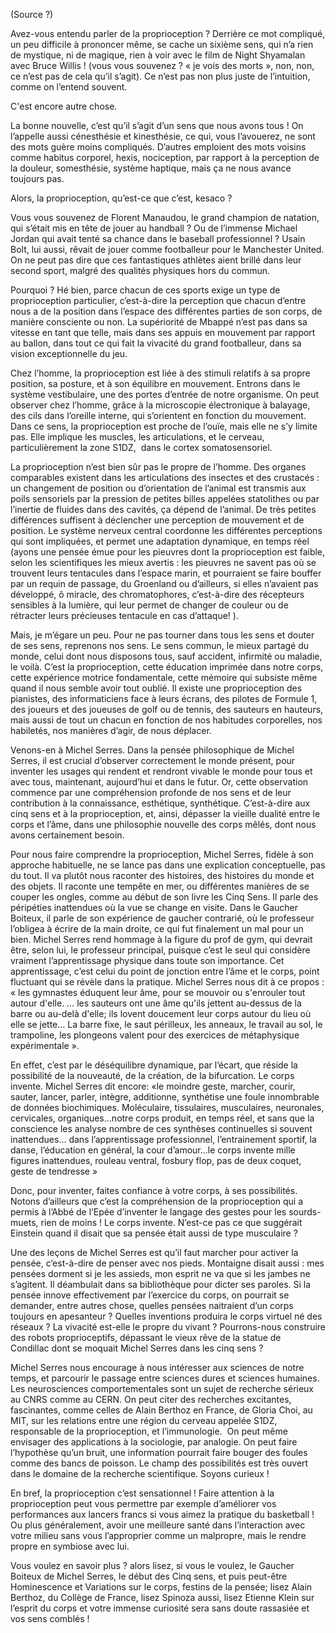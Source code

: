 (Source ?)

Avez-vous entendu parler de la proprioception ? Derrière ce mot compliqué, un peu difficile à prononcer même, se cache un sixième sens, qui n’a rien de mystique, ni de magique, rien à voir avec le film de Night Shyamalan avec Bruce Willis ! (vous vous souvenez ? « je vois des morts », non, non, ce n’est pas de cela qu’il s’agit). Ce n’est pas non plus juste de l’intuition, comme on l’entend souvent. 

C'est encore autre chose. 

La bonne nouvelle, c’est qu’il s’agit d’un sens que nous avons tous ! On l’appelle aussi cénesthésie et kinesthésie, ce qui, vous l’avouerez, ne sont des mots guère moins compliqués. D’autres emploient des mots voisins comme habitus corporel, hexis, nociception, par rapport à la perception de la douleur, somesthésie, système haptique, mais ça ne nous avance toujours pas.

Alors, la proprioception, qu’est-ce que c’est, kesaco ?

Vous vous souvenez de Florent Manaudou, le grand champion de natation, qui s’était mis en tête de jouer au handball ? Ou de l’immense Michael Jordan qui avait tenté sa chance dans le baseball professionnel ? Usain Bolt, lui aussi, rêvait de jouer comme footballeur pour le Manchester United. On ne peut pas dire que ces fantastiques athlètes aient brillé dans leur second sport, malgré des qualités physiques hors du commun.

Pourquoi ? Hé bien, parce chacun de ces sports exige un type de proprioception particulier, c’est-à-dire la perception que chacun d’entre nous a de la position dans l’espace des différentes parties de son corps, de manière consciente ou non. La supériorité de Mbappé n’est pas dans sa vitesse en tant que telle, mais dans ses appuis en mouvement par rapport au ballon, dans tout ce qui fait la vivacité du grand footballeur, dans sa vision exceptionnelle du jeu.

Chez l’homme, la proprioception est liée à des stimuli relatifs à sa propre position, sa posture, et à son équilibre en mouvement. Entrons dans le système vestibulaire, une des portes d’entrée de notre organisme. On peut observer chez l’homme, grâce à la microscopie électronique à balayage, des cils dans l’oreille interne, qui s’orientent en fonction du mouvement. Dans ce sens, la proprioception est proche de l’ouïe, mais elle ne s’y limite pas. Elle implique les muscles, les articulations, et le cerveau, particulièrement la zone S1DZ,  dans le cortex somatosensoriel.

La proprioception n’est bien sûr pas le propre de l’homme. Des organes comparables existent dans les articulations des insectes et des crustacés : un changement de position ou d’orientation de l’animal est transmis aux poils sensoriels par la pression de petites billes appelées statolithes ou par l’inertie de fluides dans des cavités, ça dépend de l’animal. De très petites différences suffisent à déclencher une perception de mouvement et de position. Le système nerveux central coordonne les différentes perceptions qui sont impliquées, et permet une adaptation dynamique, en temps réel (ayons une pensée émue pour les pieuvres dont la proprioception est faible, selon les scientifiques les mieux avertis : les pieuvres ne savent pas où se trouvent leurs tentacules dans l’espace marin, et pourraient se faire bouffer par un requin de passage, du Groenland ou d’ailleurs, si elles n’avaient pas développé, ô miracle, des chromatophores, c’est-à-dire des récepteurs sensibles à la lumière, qui leur permet de changer de couleur ou de rétracter leurs précieuses tentacule en cas d’attaque! ).

Mais, je m’égare un peu. Pour ne pas tourner dans tous les sens et douter de ses sens, reprenons nos sens. Le sens commun, le mieux partagé du monde, celui dont nous disposons tous, sauf accident, infirmité ou maladie, le voilà. C’est la proprioception, cette éducation imprimée dans notre corps, cette expérience motrice fondamentale, cette mémoire qui subsiste même quand il nous semble avoir tout oublié. Il existe une proprioception des pianistes, des informaticiens face à leurs écrans, des pilotes de Formule 1, des joueurs et des joueuses de golf ou de tennis, des sauteurs en hauteurs, mais aussi de tout un chacun en fonction de nos habitudes corporelles, nos habiletés, nos manières d’agir, de nous déplacer.

Venons-en à Michel Serres. Dans la pensée philosophique de Michel Serres, il est crucial d’observer correctement le monde présent, pour inventer les usages qui rendent et rendront vivable le monde pour tous et avec tous, maintenant, aujourd’hui et dans le futur. Or, cette observation commence par une compréhension profonde de nos sens et de leur contribution à la connaissance, esthétique, synthétique. C’est-à-dire aux cinq sens et à la proprioception, et, ainsi, dépasser la vieille dualité entre le corps et l’âme, dans une philosophie nouvelle des corps mêlés, dont nous avons certainement besoin.

Pour nous faire comprendre la proprioception, Michel Serres, fidèle à son approche habituelle, ne se lance pas dans une explication conceptuelle, pas du tout. Il va plutôt nous raconter des histoires, des histoires du monde et des objets. Il raconte une tempête en mer, ou différentes manières de se couper les ongles, comme au début de son livre les Cinq Sens. Il parle des péripéties inattendues où la vue se change en visite. Dans le Gaucher Boiteux, il parle de son expérience de gaucher contrarié, où le professeur l’obligea à écrire de la main droite, ce qui fut finalement un mal pour un bien. Michel Serres rend hommage à la figure du prof de gym, qui devrait être, selon lui, le professeur principal, puisque c’est le seul qui considère vraiment l’apprentissage physique dans toute son importance. Cet apprentissage, c’est celui du point de jonction entre l’âme et le corps, point fluctuant qui se révèle dans la pratique. Michel Serres nous dit à ce propos : « les gymnastes éduquent leur âme, pour se mouvoir ou s'enrouler tout autour d'elle. … les sauteurs ont une âme qu'ils jettent au-dessus de la barre ou au-delà d'elle; ils lovent doucement leur corps autour du lieu où elle se jette… La barre fixe, le saut périlleux, les anneaux, le travail au sol, le trampoline, les plongeons valent pour des exercices de métaphysique expérimentale ».

En effet, c’est par le déséquilibre dynamique, par l’écart, que réside la possibilité de la nouveauté, de la création, de la bifurcation. Le corps invente. Michel Serres dit encore: «le moindre geste, marcher, courir, sauter, lancer, parler, intègre, additionne, synthétise une foule innombrable de données biochimiques. Moléculaire, tissulaires, musculaires, neuronales, cervicales, organiques…notre corps produit, en temps réel, et sans que la conscience les analyse nombre de ces synthèses continuelles si souvent inattendues… dans l’apprentissage professionnel, l’entrainement sportif, la danse, l’éducation en général, la cour d’amour…le corps invente mille figures inattendues, rouleau ventral, fosbury flop, pas de deux coquet, geste de tendresse »

Donc, pour inventer, faites confiance à votre corps, à ses possibilités. Notons d’ailleurs que c’est la compréhension de la proprioception qui a permis à l’Abbé de l’Epée d’inventer le langage des gestes pour les sourds-muets, rien de moins ! Le corps invente. N’est-ce pas ce que suggérait Einstein quand il disait que sa pensée était aussi de type musculaire ?

Une des leçons de Michel Serres est qu’il faut marcher pour activer la pensée, c’est-à-dire de penser avec nos pieds. Montaigne disait aussi : mes pensées dorment si je les assieds, mon esprit ne va que si les jambes ne s’agitent. Il déambulait dans sa bibliothèque pour dicter ses paroles. Si la pensée innove effectivement par l’exercice du corps, on pourrait se demander, entre autres chose, quelles pensées naitraient d’un corps toujours en apesanteur ? Quelles inventions produira le corps virtuel né des réseaux ? La vivacité est-elle le propre du vivant ? Pourrons-nous construire des robots proprioceptifs, dépassant le vieux rêve de la statue de Condillac dont se moquait Michel Serres dans les cinq sens ?

Michel Serres nous encourage à nous intéresser aux sciences de notre temps, et parcourir le passage entre sciences dures et sciences humaines. Les neurosciences comportementales sont un sujet de recherche sérieux au CNRS comme au CERN. On peut citer des recherches excitantes, fascinantes, comme celles de Alain Berthoz en France, de Gloria Choi, au MIT, sur les relations entre une région du cerveau appelée S1DZ, responsable de la proprioception, et l’immunologie.  On peut même envisager des applications à la sociologie, par analogie. On peut faire l’hypothèse qu’un bruit, une information pourrait faire bouger des foules comme des bancs de poisson. Le champ des possibilités est très ouvert dans le domaine de la recherche scientifique. Soyons curieux !

En bref, la proprioception c’est sensationnel ! Faire attention à la proprioception peut vous permettre par exemple d’améliorer vos performances aux lancers francs si vous aimez la pratique du basketball ! Ou plus généralement, avoir une meilleure santé dans l’interaction avec votre milieu sans vous l’approprier comme un malpropre, mais le rendre propre en symbiose avec lui.

Vous voulez en savoir plus ? alors lisez, si vous le voulez, le Gaucher Boiteux de Michel Serres, le début des Cinq sens, et puis peut-être Hominescence et Variations sur le corps, festins de la pensée; lisez Alain Berthoz, du Collège de France, lisez Spinoza aussi, lisez Etienne Klein sur l’esprit du corps et votre immense curiosité sera sans doute rassasiée et vos sens comblés !